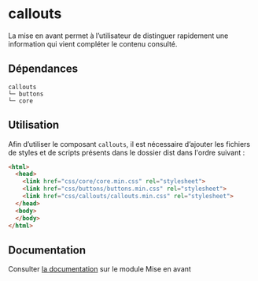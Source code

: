 # callouts

La mise en avant permet à l’utilisateur de distinguer rapidement une information qui vient compléter le contenu consulté.

## Dépendances
```shell
callouts
└─ buttons
└─ core
```

## Utilisation
Afin d’utiliser le composant `callouts`, il est nécessaire d’ajouter les fichiers de styles et de scripts présents dans le dossier dist dans l'ordre suivant :
```html
<html>
  <head>
    <link href="css/core/core.min.css" rel="stylesheet">
    <link href="css/buttons/buttons.min.css" rel="stylesheet">
    <link href="css/callouts/callouts.min.css" rel="stylesheet">
  </head>
  <body>
  </body>
</html>
```

## Documentation

Consulter [la documentation](https://gouvfr.atlassian.net/wiki/spaces/DB/pages/222331196/Mise+en+avant+-+Call-out) sur le module Mise en avant